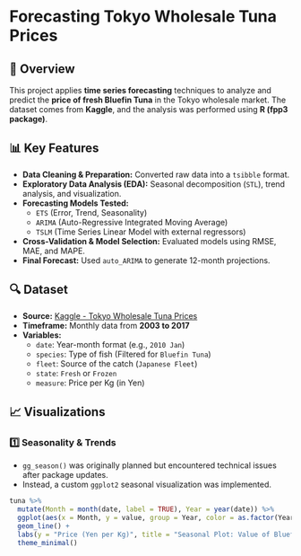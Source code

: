# Forecasting Tokyo Wholesale Tuna Prices

## 📌 Overview
This project applies **time series forecasting** techniques to analyze and predict the **price of fresh Bluefin Tuna** in the Tokyo wholesale market. The dataset comes from **Kaggle**, and the analysis was performed using **R (fpp3 package)**.

## 📊 Key Features
- **Data Cleaning & Preparation:** Converted raw data into a `tsibble` format.
- **Exploratory Data Analysis (EDA):** Seasonal decomposition (`STL`), trend analysis, and visualization.
- **Forecasting Models Tested:**
  - `ETS` (Error, Trend, Seasonality)
  - `ARIMA` (Auto-Regressive Integrated Moving Average)
  - `TSLM` (Time Series Linear Model with external regressors)
- **Cross-Validation & Model Selection:** Evaluated models using RMSE, MAE, and MAPE.
- **Final Forecast:** Used `auto_ARIMA` to generate 12-month projections.

## 🔍 Dataset
- **Source:** [Kaggle - Tokyo Wholesale Tuna Prices]([https://www.kaggle.com/datasets/tcashion/tokyo-wholesale-tuna-prices])
- **Timeframe:** Monthly data from **2003 to 2017**
- **Variables:**
  - `date`: Year-month format (e.g., `2010 Jan`)
  - `species`: Type of fish (Filtered for `Bluefin Tuna`)
  - `fleet`: Source of the catch (`Japanese Fleet`)
  - `state`: `Fresh` or `Frozen`
  - `measure`: Price per Kg (in Yen)

## 📈 Visualizations
### 1️⃣ **Seasonality & Trends**
- `gg_season()` was originally planned but encountered technical issues after package updates.
- Instead, a custom `ggplot2` seasonal visualization was implemented.

```r
tuna %>%
  mutate(Month = month(date, label = TRUE), Year = year(date)) %>%
  ggplot(aes(x = Month, y = value, group = Year, color = as.factor(Year))) +
  geom_line() +
  labs(y = "Price (Yen per Kg)", title = "Seasonal Plot: Value of Bluefin Tuna") +
  theme_minimal()
